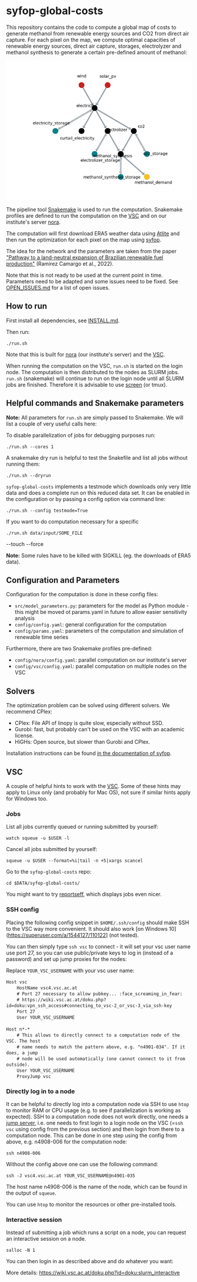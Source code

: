 syfop-global-costs
==================

This repository contains the code to compute a global map of costs to generate methanol from
renewable energy sources and CO2 from direct air capture. For each pixel on the map, we compute
optimal capacities of renewable energy sources, direct air capture, storages, electrolyzer and
methanol synthesis to generate a certain pre-defined amount of methanol:

![Graph of the network](data/output/network.png)

The pipeline tool [Snakemake](https://snakemake.github.io/) is used to run the computation.
Snakemake profiles are defined to run the computation on the [VSC](https://vsc.ac.at/) and on our
institute's server [nora](https://nora.boku.ac.at/).

The computation will first download ERA5 weather data using
[Atlite](https://atlite.readthedocs.io/) and then run the optimization for each pixel on the map
using [syfop](https://syfop.readthedocs.io/).

The idea for the network and the parameters are taken from the paper
["Pathway to a land-neutral expansion of Brazilian renewable fuel production"](https://doi.org/10.1038/s41467-022-30850-2) (Ramirez Camargo et al., 2022).

Note that this is not ready to be used at the current point in time. Parameters need to be adapted
and some issues need to be fixed. See [OPEN_ISSUES.md](OPEN_ISSUES.md) for a list of open issues.


How to run
----------

First install all dependencies, see [INSTALL.md](INSTALL.md).

Then run:

```
./run.sh
```

Note that this is built for [nora](https://nora.boku.ac.at/) (our institute's server) and the
[VSC](https://vsc.ac.at/).

When running the computation on the VSC, `run.sh` is started on the login node. The computation is
then distributed to the nodes as SLURM jobs. `run.sh` (snakemake) will continue to run on the login
node until all SLURM jobs are finished. Therefore it is advisable to use
[screen](https://www.gnu.org/software/screen/) (or tmux).


Helpful commands and Snakemake parameters
-----------------------------------------

**Note:** All parameters for `run.sh` are simply passed to Snakemake. We will list a couple of very
useful calls here:

To disable parallelization of jobs for debugging purposes run:

```
./run.sh --cores 1
```

A snakemake dry run is helpful to test the Snakefile and list all jobs without running them:

```
./run.sh --dryrun
```

`syfop-global-costs` implements a testmode which downloads only very little data and does a
complete run on this reduced data set. It can be enabled in the configuration or by passing a
config option via command line:

```
./run.sh --config testmode=True
```

If you want to do computation necessary for a specific

```
./run.sh data/input/SOME_FILE
```

--touch
--force


**Note:** Some rules have to be killed with SIGKILL (eg. the downloads of ERA5 data).


Configuration and Parameters
----------------------------

Configuration for the computation is done in these config files:

- `src/model_parameters.py`: parameters for the model as Python module - this might be moved ot
  params.yaml in future to allow easier sensitivity analysis
- `config/config.yaml`: general configuration for the computation
- `config/params.yaml`: parameters of the computation and simulation of renewable time series


Furthermore, there are two Snakemake profiles pre-defined:

- `config/nora/config.yaml`: parallel computation on our institute's server
- `config/vsc/config.yaml`: parallel computation on multiple nodes on the VSC


Solvers
-------

The optimization problem can be solved using different solvers. We recommend CPlex:

- CPlex: File API of linopy is quite slow, especially without SSD.
- Gurobi: fast, but probably can't be used on the VSC with an academic license.
- HiGHs: Open source, but slower than Gurobi and CPlex.

Installation instructions can be found [in the documentation of syfop](https://syfop.readthedocs.io/latest/how-to-install.html#install-solvers).


VSC
---

A couple of helpful hints to work with the [VSC](https://vsc.ac.at/). Some of these hints may apply
to Linux only (and probably for Mac OS), not sure if similar hints apply for Windows too.


### Jobs

List all jobs currently queued or running submitted by yourself:

```
watch squeue -u $USER -l
```

Cancel all jobs submitted by yourself:

```
squeue -u $USER --format=%i|tail -n +5|xargs scancel
```

Go to the `syfop-global-costs` repo:

```
cd $DATA/syfop-global-costs/
```

You might want to try [reportseff](https://github.com/troycomi/reportseff), which displays jobs
even nicer.


### SSH config

Placing the following config snippet in `$HOME/.ssh/config` should make SSH to the VSC way more
convenient. It should also work [on Windows 10](https://superuser.com/a/1544127/110122] (not tested).

You can then simply type `ssh vsc` to connect - it will set your vsc user name use port 27, so you
can use public/private keys to log in (instead of a password) and set up jump proxies for the
nodes:

Replace `YOUR_VSC_USERNAME` with your vsc user name:

```
Host vsc
    HostName vsc4.vsc.ac.at
    # Port 27 necessary to allow pubkey... :face_screaming_in_fear:
    # https://wiki.vsc.ac.at/doku.php?id=doku:vpn_ssh_access#connecting_to_vsc-2_or_vsc-3_via_ssh-key
    Port 27
    User YOUR_VSC_USERNAME

Host n*-*
    # This allows to directly connect to a computation node of the VSC. The host
    # name needs to match the pattern above, e.g. "n4901-034". If it does, a jump
    # node will be used automatically (one cannot connect to it from outside).
    User YOUR_VSC_USERNAME
    ProxyJump vsc
```


### Directly log in to a node

It can be helpful to directly log into a computation node via SSH to use `htop` to monitor RAM or
CPU usage (e.g. to see if parallelization is working as expected). SSH to a computation node does
not work directly, one needs a [jump server](https://en.wikipedia.org/wiki/Jump_server), i.e. one
needs to first login to a login node on the VSC (=`ssh vsc` using config from the previous section)
and then login from there to a computation node. This can be done in one step using the config from
above, e.g. n4908-006 for the computation node:

```
ssh n4908-006
```

Without the config above one can use the following command:

```
ssh -J vsc4.vsc.ac.at YOUR_VSC_USERNAME@n4901-035
```

The host name n4908-006 is the name of the node, which can be found in the output of `squeue`.

You can use `htop` to monitor the resources or other pre-installed tools.


### Interactive session

Instead of submitting a job which runs a script on a node, you can request an interactive session
on a node.

```
salloc -N 1
```

You can then login in as described above and do whatever you want:

More details: https://wiki.vsc.ac.at/doku.php?id=doku:slurm_interactive

